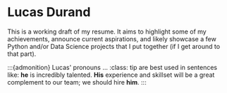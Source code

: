 # Lucas Durand

This is a working draft of my resume. It aims to highlight some of my achievements, announce current aspirations, and likely showcase a few Python and/or Data Science projects that I put together (if I get around to that part).

:::{admonition} Lucas' pronouns ...
:class: tip
are best used in sentences like: **he** is incredibly talented. **His** experience and skillset will be a great complement to our team; we should hire **him**.
:::

```{include} finance.md
```


```{include} contact.md
```